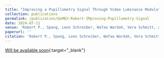 ```yaml
---
title: "Improving a Pupillometry Signal Through Video Luminance Modulation"
collection: publications
permalink: /publication/QoMEX-Robert-IMproving-Pupillometry-Signal
date: 2024-07-11
venue: 'Robert P., Spang, Leon Schreiber, Wafaa Wardah, Vera Schmitt, and Sebastian Möller (2024). Improving a Pupillometry Signal Through Video Luminance Modulation. IEEE 16th International Conference on Quality of Multimedia Experience (QoMEX), Karlshamn, Sweden (proceedings will be published soon).'
paperurl: ''
citation: 'Robert P., Spang, Leon Schreiber, Wafaa Wardah, Vera Schmitt, and Sebastian Möller (2024). Improving a Pupillometry Signal Through Video Luminance Modulation. IEEE 16th International Conference on Quality of Multimedia Experience (QoMEX), Karlshamn, Sweden (proceedings will be published soon). **Price won:** Best Innovation Idea Award'
---
```


[Will be available soon](){:target="_blank"}
